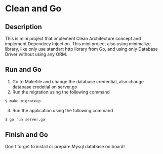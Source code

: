 # Clean and Go
## Description
This is mini project that implement Clean Architecture concept and implement Dependecy Injection. This mini project also using minimalize library, like only use standart http library from Go, and using only Database Driver without using any ORM.
## Run and Go
1. Go to Makefile and change the database credential, also change database credetial on server.go
2. Run the migration using the following command
```bash
$ make migrateup
```
3. Run the application using the following command
```bash
$ go run server.go
```
## Finish and Go
Don't forget to install or prepare Mysql database on board!